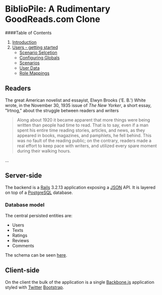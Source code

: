 # BiblioPile: A Rudimentary GoodReads.com Clone

####Table of Contents

1. [Introduction](#readers)
2. [Users - getting started](#getting-started-as-a-user)
    * [Scenario Selcetion](#selecting-a-scenario)
    * [Configuring Globals](#configuring-globals)
    * [Scenarios](#scenarios)
    * [User Data](#user-data)
    * [Role Mappings](#role-mappings)


## Readers

The great American novelist and essayist, Elwyn Brooks ('E. B.') White wrote, in
the November 30, 1935 issue of _The New Yorker_, a short essay, "Irtnog," about the struggle
between readers and writers

> Along about 1920 it became apparent that more things were being written than
> people had time to read.  That is to say, even if a man spent his entire time
> reading stories, articles, and news, as they appeared in books, magazines, and
> pamphlets, he fell behind.  This was no fault of the reading public; on the
> contrary, readers made a real effort to keep pace with writers, and utilized
> every spare moment during their walking hours.

...


## Server-side

The backend is a [Rails](http://rubyonrails.org/) 3.2.13 application exposing a
[JSON](http://www.json.org/) API. It is layered on top of a [PostgreSQL](http://www.postgresql.org/)
database.


### Database model

The central persisted entities are:

* Users
* Texts
* Ratings
* Reviews
* Comments

The schema can be seen [here](https://github.com/imurchie/super-reads/blob/master/db/schema.rb).


## Client-side

On the client the bulk of the application is a single [Backbone.js](http://backbonejs.org/)
application styled with [Twitter](http://www.twitter.com/) [Bootstrap](http://getbootstrap.com/).
